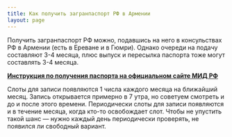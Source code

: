 ```yaml
---
title: Как получить загранпаспорт РФ в Армении
layout: page
---
```


Получить загранпаспорт РФ можно, подавшись на него в консульствах РФ в Армении (есть в Ереване и в Гюмри).
Однако очереди на подачу составляют 3-4 месяца, плюс выпуск и пересылка паспорта тоже могут составлять 3-4 месяца.

**[Инструкция по получения паспорта на официальном сайте МИД РФ](https://armenia.mid.ru/ru/consular-services/consulate-ru/making/)**

Слоты для записи появляются 1 числа каждого месяца на ближайший месяц. Запись открывается примерно в 7 утра, но советуем
смотреть и до и после этого времени. Периодически слоты для записи появляются и в течение месяца, когда кто-то освобождает
слот. Чтобы не упустить такой шанс — нужно каждый день периодически проверять, не появился ли свободный вариант.
